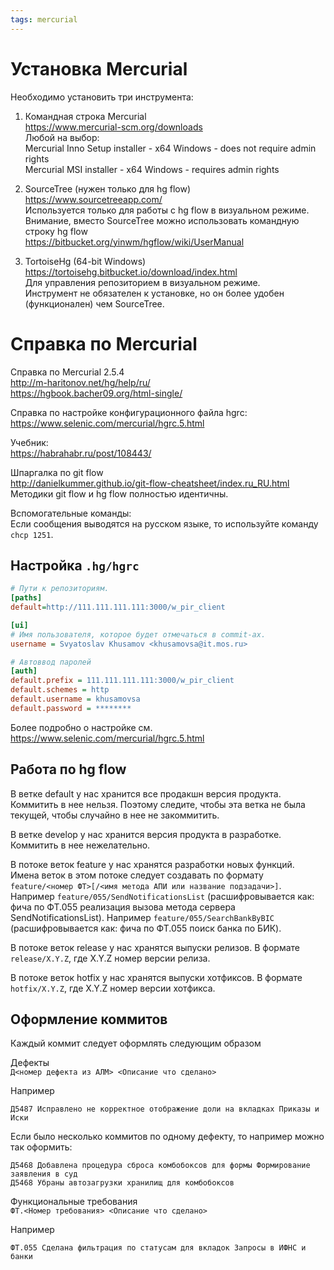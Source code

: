 ```yaml
---
tags: mercurial
---
```


# Установка Mercurial

Необходимо установить три инструмента:

1) Командная строка Mercurial  
https://www.mercurial-scm.org/downloads  
Любой на выбор:  
Mercurial Inno Setup installer - x64 Windows - does not require admin rights  
Mercurial MSI installer - x64 Windows - requires admin rights  

2) SourceTree (нужен только для hg flow)  
https://www.sourcetreeapp.com/  
Используется только для работы с hg flow в визуальном режиме.  
Внимание, вместо SourceTree можно использовать командную строку hg flow  
https://bitbucket.org/yinwm/hgflow/wiki/UserManual  

3) TortoiseHg (64-bit Windows)  
https://tortoisehg.bitbucket.io/download/index.html  
Для управления репозиторием в визуальном режиме.  
Инструмент не обязателен к установке, но он более удобен (функционален) чем SourceTree.  



# Справка по Mercurial
Справка по Mercurial 2.5.4  
http://m-haritonov.net/hg/help/ru/  
https://hgbook.bacher09.org/html-single/  

Справка по настройке конфигурационного файла hgrc:  
https://www.selenic.com/mercurial/hgrc.5.html  

Учебник:  
https://habrahabr.ru/post/108443/  

Шпаргалка по git flow  
http://danielkummer.github.io/git-flow-cheatsheet/index.ru_RU.html  
Методики git flow и hg flow полностью идентичны.  

Вспомогательные команды:  
Если сообщения выводятся на русском языке, то используйте команду `chcp 1251`.  






Настройка `.hg/hgrc`
--------------

```ini
# Пути к репозиториям.
[paths]
default=http://111.111.111.111:3000/w_pir_client

[ui]
# Имя пользователя, которое будет отмечаться в commit-ах.
username = Svyatoslav Khusamov <khusamovsa@it.mos.ru>

# Автоввод паролей
[auth]
default.prefix = 111.111.111.111:3000/w_pir_client
default.schemes = http
default.username = khusamovsa
default.password = ********
```

Более подробно о настройке см. 
https://www.selenic.com/mercurial/hgrc.5.html




## Работа по hg flow

В ветке default у нас хранится все продакшн версия продукта. Коммитить в нее нельзя. 
Поэтому следите, чтобы эта ветка не была текущей, чтобы случайно в нее не закоммитить.

В ветке develop у нас хранится версия продукта в разработке. Коммитить в нее нежелательно. 

В потоке веток feature у нас хранятся разработки новых функций.
Имена веток в этом потоке следует создавать по формату 
`feature/<номер ФТ>[/<имя метода АПИ или название подзадачи>]`.
Например `feature/055/SendNotificationsList` (расшифровывается как: фича по ФТ.055 реализация 
вызова метода сервера SendNotificationsList).
Например `feature/055/SearchBankByBIC` (расшифровывается как: фича по ФТ.055 поиск банка по БИК).

В потоке веток release у нас хранятся выпуски релизов. В формате
`release/X.Y.Z`, где X.Y.Z номер версии релиза.

В потоке веток hotfix у нас хранятся выпуски хотфиксов. В формате
`hotfix/X.Y.Z`, где X.Y.Z номер версии хотфикса.




## Оформление коммитов

Каждый коммит следует оформлять следующим образом

Дефекты  
`Д<номер дефекта из АЛМ> <Описание что сделано>`

Например  
```
Д5487 Исправлено не корректное отображение доли на вкладках Приказы и Иски
```

Если было несколько коммитов по одному дефекту, то например можно так оформить:  
```
Д5468 Добавлена процедура сброса комбобоксов для формы Формирование заявления в суд  
Д5468 Убраны автозагрузки хранилищ для комбобоксов  
```

Функциональные требования  
`ФТ.<Номер требования> <Описание что сделано>`

Например  
```
ФТ.055 Сделана фильтрация по статусам для вкладок Запросы в ИФНС и банки  
```






